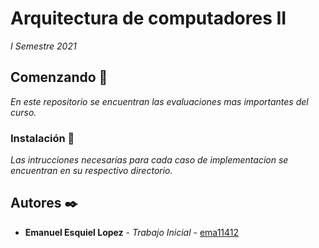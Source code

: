 # Arquitectura de computadores II

_I Semestre 2021_

## Comenzando 🚀

_En este repositorio se encuentran las evaluaciones mas importantes del curso._



### Instalación 🔧

_Las intrucciones necesarias para cada caso de implementacion se encuentran en su respectivo directorio._


## Autores ✒️

* **Emanuel Esquiel Lopez** - *Trabajo Inicial* - [ema11412](https://github.com/ema11412)


